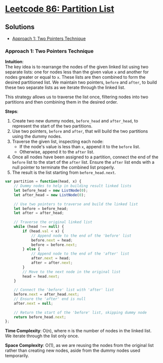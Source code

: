 # [Leetcode 86: Partition List](https://leetcode.com/problems/partition-list/)

## Solutions
- [Approach 1: Two Pointers Technique](#approach-1-two-pointers-technique)

### Approach 1: Two Pointers Technique

**Intuition**:  
The key idea is to rearrange the nodes of the given linked list using two separate lists: one for nodes less than the given value `x` and another for nodes greater or equal to `x`. These lists are then combined to form the desired partitioned list. We maintain two pointers, `before` and `after`, to build these two separate lists as we iterate through the linked list.

This strategy allows us to traverse the list once, filtering nodes into two partitions and then combining them in the desired order.

**Steps**:
1. Create two new dummy nodes, `before_head` and `after_head`, to represent the start of the two partitions.
2. Use two pointers, `before` and `after`, that will build the two partitions using the dummy nodes.
3. Traverse the given list, inspecting each node:
   - If the node's value is less than `x`, append it to the `before` list.
   - Otherwise, append it to the `after` list.
4. Once all nodes have been assigned to a partition, connect the end of the `before` list to the start of the `after` list. Ensure the `after` list ends with a null pointer to terminate the combined list properly.
5. The result is the list starting from `before_head.next`.

```javascript
var partition = function(head, x) {
    // Dummy nodes to help in building result linked lists
    let before_head = new ListNode(0);
    let after_head = new ListNode(0);
    
    // Use two pointers to traverse and build the linked list
    let before = before_head;
    let after = after_head;
    
    // Traverse the original linked list
    while (head !== null) {
        if (head.val < x) {
            // Append node to the end of the 'before' list
            before.next = head;
            before = before.next;
        } else {
            // Append node to the end of the 'after' list
            after.next = head;
            after = after.next;
        }
        // Move to the next node in the original list
        head = head.next;
    }
    
    // Connect the 'before' list with 'after' list
    before.next = after_head.next;
    // Ensure the 'after' end is null
    after.next = null;
    
    // Return the start of the 'before' list, skipping dummy node
    return before_head.next;
};
```

**Time Complexity**: O(n), where n is the number of nodes in the linked list. We iterate through the list only once.
  
**Space Complexity**: O(1), as we are reusing the nodes from the original list rather than creating new nodes, aside from the dummy nodes used temporarily.

